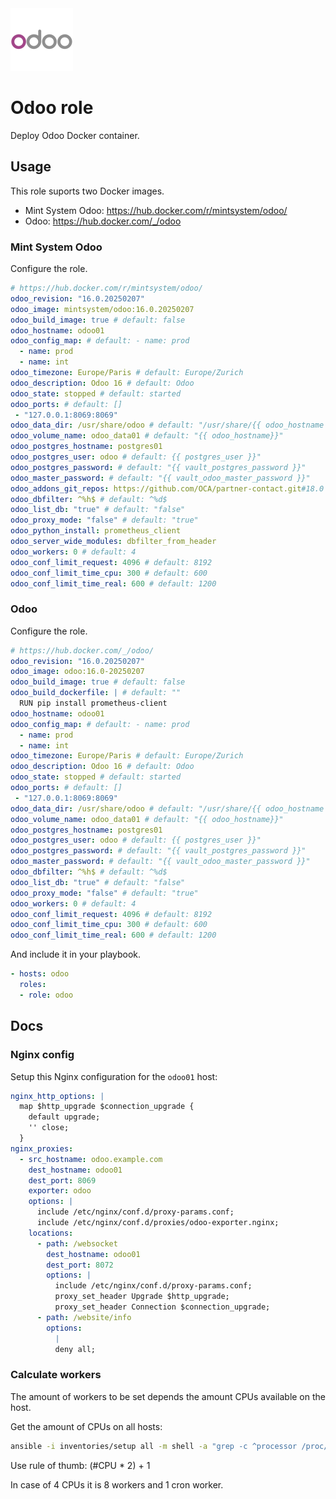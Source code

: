 <img src="/logos/odoo.png" alt="odoo logo" width="100" height="100">

# Odoo role

Deploy Odoo Docker container.

## Usage

This role suports two Docker images.

* Mint System Odoo: <https://hub.docker.com/r/mintsystem/odoo/>
* Odoo: <https://hub.docker.com/_/odoo>

### Mint System Odoo

Configure the role.

```yml
# https://hub.docker.com/r/mintsystem/odoo/
odoo_revision: "16.0.20250207"
odoo_image: mintsystem/odoo:16.0.20250207
odoo_build_image: true # default: false
odoo_hostname: odoo01
odoo_config_map: # default: - name: prod
  - name: prod
  - name: int
odoo_timezone: Europe/Paris # default: Europe/Zurich
odoo_description: Odoo 16 # default: Odoo
odoo_state: stopped # default: started
odoo_ports: # default: []
 - "127.0.0.1:8069:8069"
odoo_data_dir: /usr/share/odoo # default: "/usr/share/{{ odoo_hostname }}"
odoo_volume_name: odoo_data01 # default: "{{ odoo_hostname}}"
odoo_postgres_hostname: postgres01
odoo_postgres_user: odoo # default: {{ postgres_user }}"
odoo_postgres_password: # default: "{{ vault_postgres_password }}"
odoo_master_password: # default: "{{ vault_odoo_master_password }}"
odoo_addons_git_repos: https://github.com/OCA/partner-contact.git#18.0
odoo_dbfilter: ^%h$ # default: ^%d$
odoo_list_db: "true" # default: "false"
odoo_proxy_mode: "false" # default: "true"
odoo_python_install: prometheus_client
odoo_server_wide_modules: dbfilter_from_header
odoo_workers: 0 # default: 4
odoo_conf_limit_request: 4096 # default: 8192
odoo_conf_limit_time_cpu: 300 # default: 600
odoo_conf_limit_time_real: 600 # default: 1200
```

### Odoo

Configure the role.

```yml
# https://hub.docker.com/_/odoo/
odoo_revision: "16.0.20250207"
odoo_image: odoo:16.0-20250207
odoo_build_image: true # default: false
odoo_build_dockerfile: | # default: ""
  RUN pip install prometheus-client
odoo_hostname: odoo01
odoo_config_map: # default: - name: prod
  - name: prod
  - name: int
odoo_timezone: Europe/Paris # default: Europe/Zurich
odoo_description: Odoo 16 # default: Odoo
odoo_state: stopped # default: started
odoo_ports: # default: []
 - "127.0.0.1:8069:8069"
odoo_data_dir: /usr/share/odoo # default: "/usr/share/{{ odoo_hostname }}"
odoo_volume_name: odoo_data01 # default: "{{ odoo_hostname}}"
odoo_postgres_hostname: postgres01
odoo_postgres_user: odoo # default: {{ postgres_user }}"
odoo_postgres_password: # default: "{{ vault_postgres_password }}"
odoo_master_password: # default: "{{ vault_odoo_master_password }}"
odoo_dbfilter: ^%h$ # default: ^%d$
odoo_list_db: "true" # default: "false"
odoo_proxy_mode: "false" # default: "true"
odoo_workers: 0 # default: 4
odoo_conf_limit_request: 4096 # default: 8192
odoo_conf_limit_time_cpu: 300 # default: 600
odoo_conf_limit_time_real: 600 # default: 1200
```

And include it in your playbook.

```yml
- hosts: odoo
  roles:
  - role: odoo
```

## Docs

### Nginx config

Setup this Nginx configuration for the `odoo01` host:

```yaml
nginx_http_options: |
  map $http_upgrade $connection_upgrade {
    default upgrade;
    '' close;
  }
nginx_proxies:
  - src_hostname: odoo.example.com
    dest_hostname: odoo01
    dest_port: 8069
    exporter: odoo
    options: |
      include /etc/nginx/conf.d/proxy-params.conf;
      include /etc/nginx/conf.d/proxies/odoo-exporter.nginx;
    locations:
      - path: /websocket
        dest_hostname: odoo01
        dest_port: 8072
        options: |
          include /etc/nginx/conf.d/proxy-params.conf;
          proxy_set_header Upgrade $http_upgrade;
          proxy_set_header Connection $connection_upgrade;
      - path: /website/info
        options:
          |
          deny all;
```

### Calculate workers

The amount of workers to be set depends the amount CPUs available on the host.

Get the amount of CPUs on all hosts:

```bash
ansible -i inventories/setup all -m shell -a "grep -c ^processor /proc/cpuinfo"
```

Use rule of thumb: (#CPU * 2) + 1

In case of 4 CPUs it is 8 workers and 1 cron worker.
